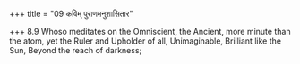 +++
title = "09 कविम् पुराणमनुशासितार"

+++
8.9 Whoso meditates on the Omniscient, the Ancient, more minute than the
atom, yet the Ruler and Upholder of all, Unimaginable, Brilliant like
the Sun, Beyond the reach of darkness;
